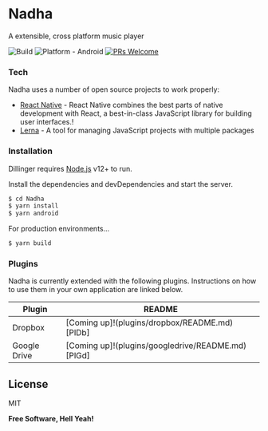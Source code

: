 # Nadha

A extensible, cross platform music player

![Build](https://github.com/YajanaRao/Nadha/workflows/Build/badge.svg?branch=master)
![Platform - Android](https://img.shields.io/badge/platform-Android-yellow.svg)
[![PRs Welcome](https://img.shields.io/badge/PRs-Welcome-brightgreen.svg)](https://github.com/YajanaRao/Serenity/pulls)

### Tech

Nadha uses a number of open source projects to work properly:

* [React Native](https://reactnative.dev) - React Native combines the best parts of native development with React, a best-in-class JavaScript library for building user interfaces.!
* [Lerna](https://lerna.js.org) - A tool for managing JavaScript projects with multiple packages


### Installation

Dillinger requires [Node.js](https://nodejs.org/) v12+ to run.

Install the dependencies and devDependencies and start the server.

```sh
$ cd Nadha
$ yarn install
$ yarn android
```

For production environments...

```sh
$ yarn build
```

### Plugins

Nadha is currently extended with the following plugins. Instructions on how to use them in your own application are linked below.

| Plugin | README |
| ------ | ------ |
| Dropbox | [Coming up]!(plugins/dropbox/README.md)[PlDb] |
| Google Drive | [Coming up]!(plugins/googledrive/README.md)[PlGd] |



License
----

MIT


**Free Software, Hell Yeah!**



 
